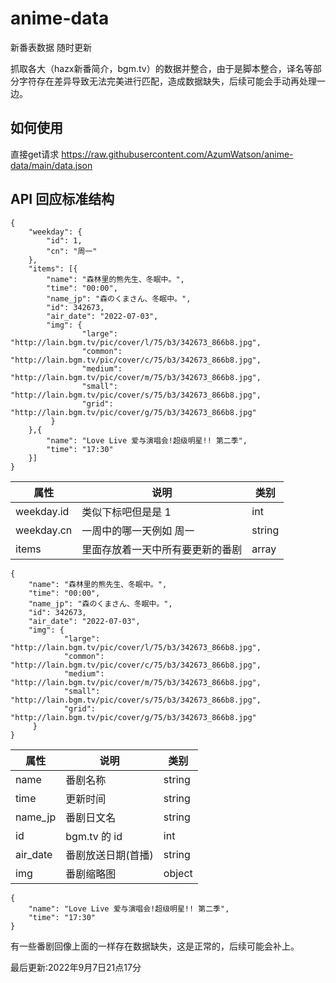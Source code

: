 # anime-data

新番表数据 随时更新

抓取各大（hazx新番简介，bgm.tv）的数据并整合，由于是脚本整合，译名等部分字符存在差异导致无法完美进行匹配，造成数据缺失，后续可能会手动再处理一边。

## 如何使用

直接get请求 https://raw.githubusercontent.com/AzumWatson/anime-data/main/data.json

## API 回应标准结构

```
{
    "weekday": {
        "id": 1,
        "cn": "周一"
    },
    "items": [{
        "name": "森林里的熊先生、冬眠中。",
        "time": "00:00",
        "name_jp": "森のくまさん、冬眠中。",
        "id": 342673,
        "air_date": "2022-07-03",
        "img": {
                "large": "http://lain.bgm.tv/pic/cover/l/75/b3/342673_866b8.jpg",
                "common": "http://lain.bgm.tv/pic/cover/c/75/b3/342673_866b8.jpg",
                "medium": "http://lain.bgm.tv/pic/cover/m/75/b3/342673_866b8.jpg",
                "small": "http://lain.bgm.tv/pic/cover/s/75/b3/342673_866b8.jpg",
                "grid": "http://lain.bgm.tv/pic/cover/g/75/b3/342673_866b8.jpg"
         }
    },{
        "name": "Love Live 爱与演唱会!超级明星!! 第二季",
        "time": "17:30"
    }]
}
```

| 属性   | 说明               | 类别   | 
| ---- | ------------------ | ------ | 
| weekday.id    | 类似下标吧但是是 1 | int  |
| weekday.cn    | 一周中的哪一天例如 周一 | string  |
| items    | 里面存放着一天中所有要更新的番剧 | array  |

```
{
    "name": "森林里的熊先生、冬眠中。",
    "time": "00:00",
    "name_jp": "森のくまさん、冬眠中。",
    "id": 342673,
    "air_date": "2022-07-03",
    "img": {
            "large": "http://lain.bgm.tv/pic/cover/l/75/b3/342673_866b8.jpg",
            "common": "http://lain.bgm.tv/pic/cover/c/75/b3/342673_866b8.jpg",
            "medium": "http://lain.bgm.tv/pic/cover/m/75/b3/342673_866b8.jpg",
            "small": "http://lain.bgm.tv/pic/cover/s/75/b3/342673_866b8.jpg",
            "grid": "http://lain.bgm.tv/pic/cover/g/75/b3/342673_866b8.jpg"
     }
}
```

| 属性   | 说明               | 类别   | 
| ---- | ------------------ | ------ | 
| name    | 番剧名称 | string  |
| time    | 更新时间 | string  |
| name_jp    | 番剧日文名 | string  |
| id    | bgm.tv 的 id | int  |
| air_date    | 番剧放送日期(首播) | string  |
| img    | 番剧缩略图 | object  |

```
{
    "name": "Love Live 爱与演唱会!超级明星!! 第二季",
    "time": "17:30"
}
```

有一些番剧回像上面的一样存在数据缺失，这是正常的，后续可能会补上。

最后更新:2022年9月7日21点17分
